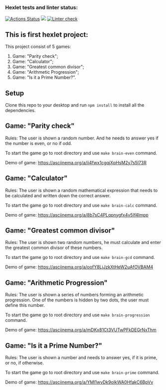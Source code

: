 ### Hexlet tests and linter status:

[![Actions Status](https://github.com/AndreiIlin/frontend-project-lvl1/workflows/hexlet-check/badge.svg)](https://github.com/AndreiIlin/frontend-project-lvl1/actions)
<a href="https://codeclimate.com/github/AndreiIlin/frontend-project-lvl1/maintainability"><img src="https://api.codeclimate.com/v1/badges/5750ec4196541121a5bf/maintainability" /></a>
[![Linter check](https://github.com/AndreiIlin/frontend-project-lvl1/actions/workflows/nodejs.yml/badge.svg?branch=main)](https://github.com/AndreiIlin/frontend-project-lvl1/actions/workflows/nodejs.yml)

## This is first hexlet project:

This project consist of 5 games:

1. Game: "Parity check";
2. Game: "Calculator";
3. Game: "Greatest common divisor";
4. Game: "Arithmetic Progression";
5. Game: "Is it a Prime Number?".

## Setup

Clone this repo to your desktop and run `npm install` to install all the dependencies.

## Game: "Parity check"

Rules: The user is shown a random number. And he needs to answer yes if the number is even, or no if odd.

To start the game go to root directory and use `make brain-even` command.

Demo of game: https://asciinema.org/a/ii4fwx1cgqjXpHsM2y7s5l73R

## Game: "Calculator"

Rules: The user is shown a random mathematical expression that needs to be calculated and written down the correct answer.

To start the game go to root directory and use `make brain-calc` command.

Demo of game: https://asciinema.org/a/8b7sC4PLqpnygfx4v5If4lmpp

## Game: "Greatest common divisor"

Rules: The user is shown two random numbers, he must calculate and enter the greatest common divisor of these numbers.

To start the game go to root directory and use `make brain-gcd` command.

Demo of game: https://asciinema.org/a/oofY8LjJzkXtHeW2uAfOVBAM4

## Game: "Arithmetic Progression"

Rules: The user is shown a series of numbers forming an arithmetic progression. One of the numbers is hidden by two dots, the user must define this number.

To start the game go to root directory and use `make brain-progression` command.

Demo of game: https://asciinema.org/a/mDKx81Ct3VUTwPFkDEGrNxThm

## Game: "Is it a Prime Number?"

Rules: The user is shown a number and needs to answer yes, if it is prime, or no, if otherwise.

To start the game go to root directory and use `make brain-prime` command.

Demo of game: https://asciinema.org/a/YMl1wvDk9oIkWA0HfakC6BpVv
